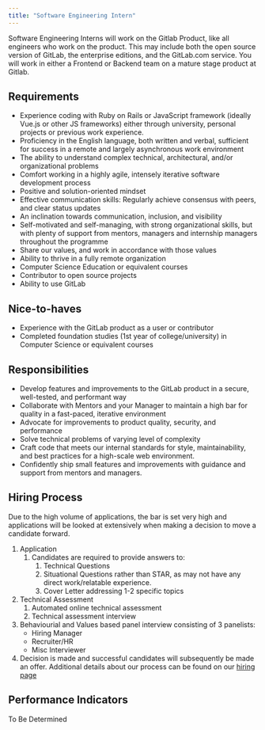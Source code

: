 ```yaml
---
title: "Software Engineering Intern"
---
```


Software Engineering Interns will work on the Gitlab Product, like all engineers who work on the product.
This may include both the open source version of GitLab, the enterprise editions, and the GitLab.com service.
You will work in either a Frontend or Backend team on a mature stage product at Gitlab.

## Requirements

- Experience coding with Ruby on Rails or JavaScript framework (ideally Vue.js or other JS frameworks) either through university, personal projects or previous work experience.
- Proficiency in the English language, both written and verbal, sufficient for success in a remote and largely asynchronous work environment
- The ability to understand complex technical, architectural, and/or organizational problems
- Comfort working in a highly agile, intensely iterative software development process
- Positive and solution-oriented mindset
- Effective communication skills: Regularly achieve consensus with peers, and clear status updates
- An inclination towards communication, inclusion, and visibility
- Self-motivated and self-managing, with strong organizational skills, but with plenty of support from mentors, managers and internship managers throughout the programme
- Share our values, and work in accordance with those values
- Ability to thrive in a fully remote organization
- Computer Science Education or equivalent courses
- Contributor to open source projects
- Ability to use GitLab

## Nice-to-haves

- Experience with the GitLab product as a user or contributor
- Completed foundation studies (1st year of college/university) in Computer Science or equivalent courses

## Responsibilities

- Develop features and improvements to the GitLab product in a secure, well-tested, and performant way
- Collaborate with Mentors and your Manager to maintain a high bar for quality in a fast-paced, iterative environment
- Advocate for improvements to product quality, security, and performance
- Solve technical problems of varying level of complexity
- Craft code that meets our internal standards for style, maintainability, and best practices for a high-scale web environment.
- Confidently ship small features and improvements with guidance and support from mentors and managers.

## Hiring Process

Due to the high volume of applications, the bar is set very high and applications will be looked at extensively when making a decision to move a candidate forward.

1. Application
   1. Candidates are required to provide answers to:
        1. Technical Questions
        1. Situational Questions rather than STAR, as may not have any direct work/relatable experience.
        1. Cover Letter addressing 1-2 specific topics
1. Technical Assessment
    1. Automated online technical assessment
    1. Technical assessment interview
1. Behaviourial and Values based panel interview consisting of 3 panelists:
    - Hiring Manager
    - Recruiter/HR
    - Misc Interviewer
1. Decision is made and successful candidates will subsequently be made an offer. Additional details about our process can be found on our [hiring page](https://about.gitlab.com/handbook/hiring/)

## Performance Indicators

To Be Determined
